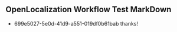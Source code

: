 ## OpenLocalization Workflow Test MarkDown
* 699e5027-5e0d-41d9-a551-019df0b61bab thanks!

<!--HONumber=Jul16_HO4-->


